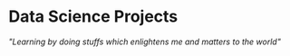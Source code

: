# **Data Science Projects**
*"Learning by doing stuffs which enlightens me and matters to the world"*
